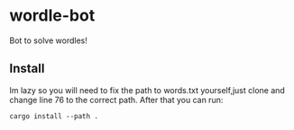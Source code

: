 # wordle-bot
Bot to solve wordles!
## Install
Im lazy so you will need to fix the path to words.txt yourself,just clone and change line 76 to the correct path. After that you can run:
```
cargo install --path .
```

